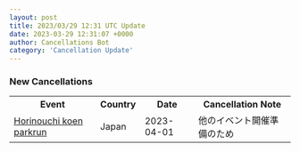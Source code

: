 ```yaml
---
layout: post
title: 2023/03/29 12:31 UTC Update
date: 2023-03-29 12:31:07 +0000
author: Cancellations Bot
category: 'Cancellation Update'
---
```


<h3>New Cancellations</h3>
<div class='hscrollable'>
<table style='width: 100%'>
    <tr>
        <th>Event</th>
        <th>Country</th>
        <th>Date</th>
        <th>Cancellation Note</th>
    </tr>
    <tr>
        <td><a href="https://www.parkrun.jp/horinouchikoen">Horinouchi koen parkrun</a></td>
        <td>Japan</td>
        <td>2023-04-01</td>
        <td>他のイベント開催準備のため</td>
    </tr>
</table>
</div>

